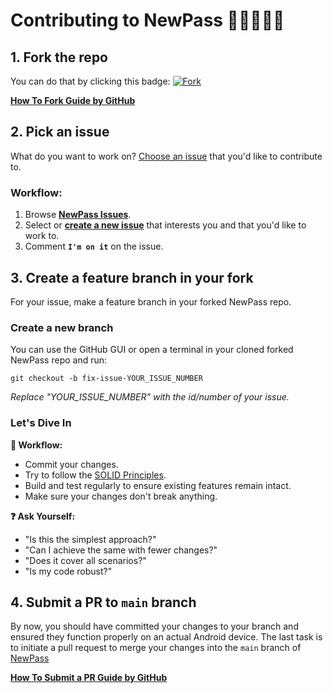 # Contributing to NewPass 🚀🫱🏻‍🫲🏼

## 1. Fork the repo

You can do that by clicking this badge: [![Fork](https://img.shields.io/github/forks/6eero/NewPass?logo=github&style=social)](https://github.com/6eero/NewPass/fork)

**[How To Fork Guide by GitHub](https://docs.github.com/en/get-started/quickstart/fork-a-repo)**

## 2. Pick an issue

What do you want to work on? [Choose an issue](https://github.com/6eero/NewPass/issues) that you'd like to contribute to.

### Workflow:

1. Browse **[NewPass Issues](https://github.com/6eero/NewPass/issues)**.
2. Select or **[create a new issue](https://github.com/6eero/NewPass/issues/new/choose)** that interests you and that you'd like to work to.
3. Comment **`I'm on it`** on the issue.

## 3. Create a feature branch in your fork

For your issue, make a feature branch in your forked NewPass repo.

### Create a new branch

You can use the GitHub GUI or open a terminal in your cloned forked NewPass repo and run: 
```
git checkout -b fix-issue-YOUR_ISSUE_NUMBER
```

_Replace "YOUR_ISSUE_NUMBER" with the id/number of your issue._

### Let's Dive In

**🔨 Workflow:**

- Commit your changes.
- Try to follow the [SOLID Principles](https://en.wikipedia.org/wiki/SOLID).
- Build and test regularly to ensure existing features remain intact.
- Make sure your changes don't break anything.

**❓ Ask Yourself:**

- "Is this the simplest approach?"
- "Can I achieve the same with fewer changes?"
- "Does it cover all scenarios?"
- "Is my code robust?"

## 4. Submit a PR to `main` branch

By now, you should have committed your changes to your branch and ensured they function properly on an actual Android device. The last task is to initiate a pull request to merge your changes into the `main` branch of
[NewPass](https://github.com/6eero/NewPass/pulls)

**[How To Submit a PR Guide by GitHub](https://docs.github.com/en/pull-requests/collaborating-with-pull-requests/proposing-changes-to-your-work-with-pull-requests/creating-a-pull-request-from-a-fork)**
